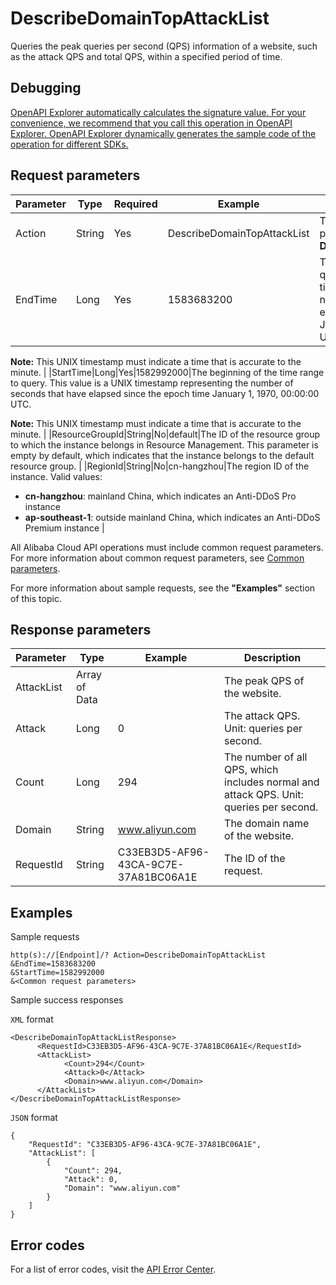 # DescribeDomainTopAttackList

Queries the peak queries per second \(QPS\) information of a website, such as the attack QPS and total QPS, within a specified period of time.

## Debugging

[OpenAPI Explorer automatically calculates the signature value. For your convenience, we recommend that you call this operation in OpenAPI Explorer. OpenAPI Explorer dynamically generates the sample code of the operation for different SDKs.](https://api.aliyun.com/#product=ddoscoo&api=DescribeDomainTopAttackList&type=RPC&version=2020-01-01)

## Request parameters

|Parameter|Type|Required|Example|Description|
|---------|----|--------|-------|-----------|
|Action|String|Yes|DescribeDomainTopAttackList|The operation that you want to perform. Set the value to **DescribeDomainTopAttackList**. |
|EndTime|Long|Yes|1583683200|The end of the time range to query. This value is a UNIX timestamp representing the number of seconds that have elapsed since the epoch time January 1, 1970, 00:00:00 UTC.

 **Note:** This UNIX timestamp must indicate a time that is accurate to the minute. |
|StartTime|Long|Yes|1582992000|The beginning of the time range to query. This value is a UNIX timestamp representing the number of seconds that have elapsed since the epoch time January 1, 1970, 00:00:00 UTC.

 **Note:** This UNIX timestamp must indicate a time that is accurate to the minute. |
|ResourceGroupId|String|No|default|The ID of the resource group to which the instance belongs in Resource Management. This parameter is empty by default, which indicates that the instance belongs to the default resource group. |
|RegionId|String|No|cn-hangzhou|The region ID of the instance. Valid values:

 -   **cn-hangzhou**: mainland China, which indicates an Anti-DDoS Pro instance
-   **ap-southeast-1**: outside mainland China, which indicates an Anti-DDoS Premium instance |

All Alibaba Cloud API operations must include common request parameters. For more information about common request parameters, see [Common parameters](~~157269~~).

For more information about sample requests, see the **"Examples"** section of this topic.

## Response parameters

|Parameter|Type|Example|Description|
|---------|----|-------|-----------|
|AttackList|Array of Data| |The peak QPS of the website. |
|Attack|Long|0|The attack QPS. Unit: queries per second. |
|Count|Long|294|The number of all QPS, which includes normal and attack QPS. Unit: queries per second. |
|Domain|String|www.aliyun.com|The domain name of the website. |
|RequestId|String|C33EB3D5-AF96-43CA-9C7E-37A81BC06A1E|The ID of the request. |

## Examples

Sample requests

```
http(s)://[Endpoint]/? Action=DescribeDomainTopAttackList
&EndTime=1583683200
&StartTime=1582992000
&<Common request parameters>
```

Sample success responses

`XML` format

```
<DescribeDomainTopAttackListResponse>
	  <RequestId>C33EB3D5-AF96-43CA-9C7E-37A81BC06A1E</RequestId>
	  <AttackList>
		    <Count>294</Count>
		    <Attack>0</Attack>
		    <Domain>www.aliyun.com</Domain>
	  </AttackList>
</DescribeDomainTopAttackListResponse>
```

`JSON` format

```
{
    "RequestId": "C33EB3D5-AF96-43CA-9C7E-37A81BC06A1E",
    "AttackList": [
        {
            "Count": 294,
            "Attack": 0,
            "Domain": "www.aliyun.com"
        }
    ]
}
```

## Error codes

For a list of error codes, visit the [API Error Center](https://error-center.alibabacloud.com/status/product/ddoscoo).

